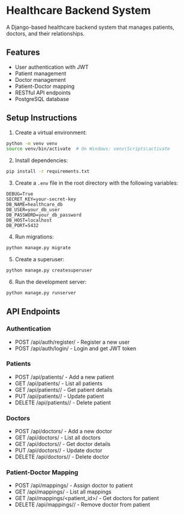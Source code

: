 # Healthcare Backend System

A Django-based healthcare backend system that manages patients, doctors, and their relationships.

## Features

- User authentication with JWT
- Patient management
- Doctor management
- Patient-Doctor mapping
- RESTful API endpoints
- PostgreSQL database

## Setup Instructions

1. Create a virtual environment:
```bash
python -m venv venv
source venv/bin/activate  # On Windows: venv\Scripts\activate
```

2. Install dependencies:
```bash
pip install -r requirements.txt
```

3. Create a `.env` file in the root directory with the following variables:
```
DEBUG=True
SECRET_KEY=your-secret-key
DB_NAME=healthcare_db
DB_USER=your_db_user
DB_PASSWORD=your_db_password
DB_HOST=localhost
DB_PORT=5432
```

4. Run migrations:
```bash
python manage.py migrate
```

5. Create a superuser:
```bash
python manage.py createsuperuser
```

6. Run the development server:
```bash
python manage.py runserver
```

## API Endpoints

### Authentication
- POST /api/auth/register/ - Register a new user
- POST /api/auth/login/ - Login and get JWT token

### Patients
- POST /api/patients/ - Add a new patient
- GET /api/patients/ - List all patients
- GET /api/patients/<id>/ - Get patient details
- PUT /api/patients/<id>/ - Update patient
- DELETE /api/patients/<id>/ - Delete patient

### Doctors
- POST /api/doctors/ - Add a new doctor
- GET /api/doctors/ - List all doctors
- GET /api/doctors/<id>/ - Get doctor details
- PUT /api/doctors/<id>/ - Update doctor
- DELETE /api/doctors/<id>/ - Delete doctor

### Patient-Doctor Mapping
- POST /api/mappings/ - Assign doctor to patient
- GET /api/mappings/ - List all mappings
- GET /api/mappings/<patient_id>/ - Get doctors for patient
- DELETE /api/mappings/<id>/ - Remove doctor from patient 